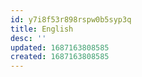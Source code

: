 ```yaml
---
id: y7i8f53r898rspw0b5syp3q
title: English
desc: ''
updated: 1687163808585
created: 1687163808585
---
```

